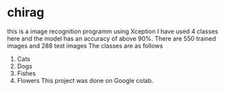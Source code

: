# chirag
this is a image recognition programm using Xception 
I have used 4 classes here and the model has an accuracy of above 90%.
There are 550 trained images and 288 test images 
The classes are as follows
1. Cats
2. Dogs
3. Fishes
4. Flowers
This project was done on Google colab.
